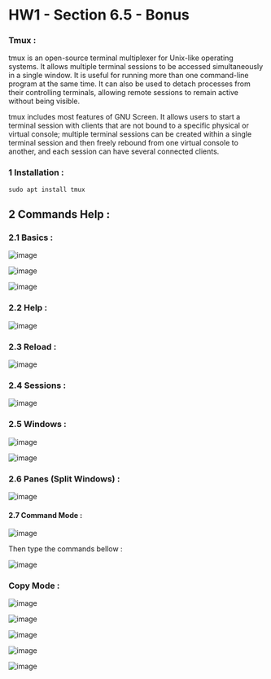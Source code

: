 # HW1 - Section 6.5 - Bonus


### Tmux :

tmux is an open-source terminal multiplexer for Unix-like operating systems. It allows multiple terminal sessions to be accessed simultaneously in a single window. It is useful for running more than one command-line program at the same time. It can also be used to detach processes from their controlling terminals, allowing remote sessions to remain active without being visible.

tmux includes most features of GNU Screen. It allows users to start a terminal session with clients that are not bound to a specific physical or virtual console; multiple terminal sessions can be created within a single terminal session and then freely rebound from one virtual console to another, and each session can have several connected clients.

### 1 Installation :


```
sudo apt install tmux
```

## 2 Commands Help :

### 2.1 Basics :

![image](https://user-images.githubusercontent.com/50498845/201227018-6afe9d9d-2e94-491e-9742-531e7a922c41.png)

![image](https://user-images.githubusercontent.com/50498845/201227055-e5798b31-e752-427e-8315-3e11120ff03a.png)


![image](https://user-images.githubusercontent.com/50498845/201227125-83d304c4-69aa-4d5a-a177-7da901340636.png)


### 2.2 Help :

![image](https://user-images.githubusercontent.com/50498845/201227159-eb3f577f-ee0e-4602-8c63-47cc8d2dbd4c.png)


### 2.3 Reload : 

![image](https://user-images.githubusercontent.com/50498845/201227188-e51c0361-878a-44b1-a322-2a3a63f4dc51.png)


### 2.4 Sessions : 

![image](https://user-images.githubusercontent.com/50498845/201227225-30d4316a-1e54-47bc-ac47-f2690c8feccc.png)


### 2.5 Windows :

![image](https://user-images.githubusercontent.com/50498845/201227300-56597bc6-43fb-42d7-9235-abf06240660a.png)

![image](https://user-images.githubusercontent.com/50498845/201227343-b3eb7403-ec68-4b4f-8c74-e157c75cb9f1.png)


### 2.6 Panes (Split Windows) :

![image](https://user-images.githubusercontent.com/50498845/201227387-8632a805-858f-474b-b56f-f69c1d941740.png)


#### 2.7 Command Mode :

![image](https://user-images.githubusercontent.com/50498845/201227428-13a7df9b-1edb-444b-b595-95cfdf5983e6.png)


Then type the commands bellow :

![image](https://user-images.githubusercontent.com/50498845/201227491-65a0a554-3126-4988-83c6-5dbecbcdb165.png)

### Copy Mode :

![image](https://user-images.githubusercontent.com/50498845/201227561-913a8ec9-2681-4e90-8ece-cf7f22507e2e.png)


![image](https://user-images.githubusercontent.com/50498845/201227583-7697d740-36ce-422f-a122-37977dd74b05.png)


![image](https://user-images.githubusercontent.com/50498845/201227633-b74a7963-44ad-4367-aa12-b6af4ff7a395.png)



![image](https://user-images.githubusercontent.com/50498845/201227660-dcdd53da-f2d1-4687-898c-007f93d3ecfe.png)

![image](https://user-images.githubusercontent.com/50498845/201227679-2fcdcbe6-4d6f-4c02-af09-f5175e220746.png)



